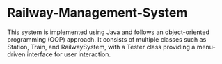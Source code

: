 # Railway-Management-System
This system is implemented using Java and follows an object-oriented programming (OOP) approach. It consists of multiple classes such as Station, Train, and RailwaySystem, with a Tester class providing a menu-driven interface for user interaction.

